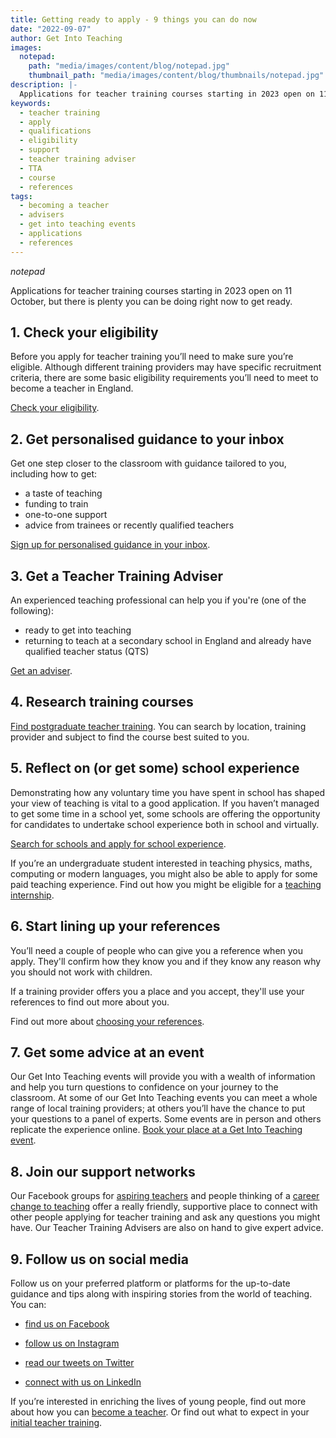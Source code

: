 ```yaml
---
title: Getting ready to apply - 9 things you can do now
date: "2022-09-07"
author: Get Into Teaching
images:
  notepad:
    path: "media/images/content/blog/notepad.jpg"
    thumbnail_path: "media/images/content/blog/thumbnails/notepad.jpg"
description: |-
  Applications for teacher training courses starting in 2023 open on 11 October, but there is plenty you can be doing right now to get ready.
keywords:
  - teacher training
  - apply
  - qualifications
  - eligibility
  - support
  - teacher training adviser
  - TTA
  - course
  - references
tags:
  - becoming a teacher
  - advisers
  - get into teaching events
  - applications
  - references
---
```


$notepad$

Applications for teacher training courses starting in 2023 open on 11 October, but there is plenty you can be doing right now to get ready.

## 1. Check your eligibility

Before you apply for teacher training you’ll need to make sure you’re eligible. Although different training providers may have specific recruitment criteria, there are some basic eligibility requirements you’ll need to meet to become a teacher in England.

[Check your eligibility](/steps-to-become-a-teacher).

## 2. Get personalised guidance to your inbox

Get one step closer to the classroom with guidance tailored to you, including how to get:

* a taste of teaching
* funding to train
* one-to-one support
* advice from trainees or recently qualified teachers

[Sign up for personalised guidance in your inbox](/mailinglist/signup/name).

## 3. Get a Teacher Training Adviser

An experienced teaching professional can help you if you're (one of the following):

* ready to get into teaching
* returning to teach at a secondary school in England and already have qualified teacher status (QTS)

[Get an adviser](/tta-service).

## 4. Research training courses

[Find postgraduate teacher training](https://www.find-postgraduate-teacher-training.service.gov.uk/). You can search by location, training provider and subject to find the course best suited to you.

## 5. Reflect on (or get some) school experience

Demonstrating how any voluntary time you have spent in school has shaped your view of teaching is vital to a good application. If you haven’t managed to get some time in a school yet, some schools are offering the opportunity for candidates to undertake school experience both in school and virtually.

[Search for schools and apply for school experience](https://schoolexperience.education.gov.uk/).

If you’re an undergraduate student interested in teaching physics, maths, computing or modern languages, you might also be able to apply for some paid teaching experience. Find out how you might be eligible for a [teaching internship](/teaching-internship-providers).

## 6. Start lining up your references

You’ll need a couple of people who can give you a reference when you apply. They'll confirm how they know you and if they know any reason why you should not work with children.

If a training provider offers you a place and you accept, they'll use your references to find out more about you.

 Find out more about [choosing your references](/train-to-be-a-teacher/how-to-apply-for-teacher-training#choose-your-references).

## 7. Get some advice at an event

Our Get Into Teaching events will provide you with a wealth of information and help you turn questions to confidence on your journey to the classroom. At some of our Get Into Teaching events you can meet a whole range of local training providers; at others you’ll have the chance to put your questions to a panel of experts. Some events are in person and others replicate the experience online. [Book your place at a Get Into Teaching event](/events/about-get-into-teaching-events).

## 8.  Join our support networks

Our Facebook groups for [aspiring teachers](https://www.facebook.com/groups/1357146377672255/) and people thinking of a [career change to teaching](https://www.facebook.com/groups/CareerChangetoTeaching/) offer a really friendly, supportive place to connect with other people applying for teacher training and ask any questions you might have. Our Teacher Training Advisers are also on hand to give expert advice.

## 9. Follow us on social media

Follow us on your preferred platform or platforms for the up-to-date guidance and tips along with inspiring stories from the world of teaching. You can:

* [find us on Facebook](https://www.facebook.com/getintoteaching)

* [follow us on Instagram](https://www.instagram.com/get_into_teaching/)

* [read our tweets on Twitter](https://twitter.com/getintoteaching)

* [connect with us on LinkedIn](https://www.linkedin.com/company/9258520/)

If you’re interested in enriching the lives of young people, find out more about how you can [become a teacher](/steps-to-become-a-teacher). Or find out what to expect in your [initial teacher training](/train-to-be-a-teacher/initial-teacher-training).
